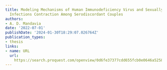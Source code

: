 ```yaml
---
title: Modeling Mechanisms of Human Immunodeficiency Virus and Sexually Transmitted
  Infections Contraction Among Serodiscordant Couples
authors:
- A. D. Mandavia
date: '2022-07-01'
publishDate: '2024-01-30T18:29:07.026764Z'
publication_types:
- thesis
links:
- name: URL
  url: 
    https://search.proquest.com/openview/0d6fe37377cdd655fcb0e0646a5258da/1?pq-origsite=gscholar&cbl=18750&diss=y
---
```

